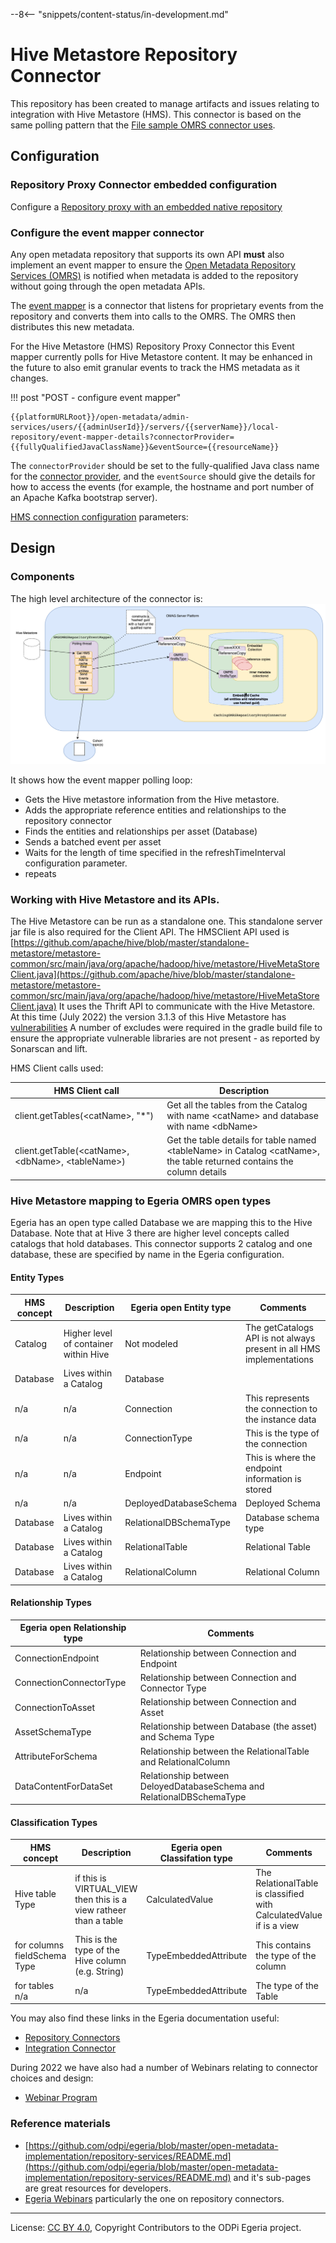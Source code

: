 <!-- SPDX-License-Identifier: CC-BY-4.0 -->
<!-- Copyright Contributors to the Egeria project. -->


--8<-- "snippets/content-status/in-development.md"

# Hive Metastore Repository Connector

This repository has been created to manage artifacts and issues relating to integration with Hive Metastore (HMS).
This connector is based on the same polling pattern that the [File sample OMRS connector uses](https://github.com/odpi/egeria-connector-repository-file-sample).


##  Configuration

### Repository Proxy Connector embedded configuration

Configure a [Repository proxy with an embedded native repository](/connectors/repository/repository-proxy-embedded-repository.md)

### Configure the event mapper connector

Any open metadata repository that supports its own API **must** also implement an event mapper to ensure the [Open Metadata Repository Services (OMRS)](/services/omrs) is notified when metadata is added to the repository without going through the open metadata APIs.

The [event mapper](/concepts/event-mapper-connector) is a connector that listens for proprietary events from the repository and converts them into calls to the OMRS. The OMRS then distributes this new metadata.

For the Hive Metastore (HMS) Repository Proxy Connector this Event mapper currently polls for Hive Metastore content.
It may be enhanced in the future to also emit granular events to track the HMS metadata as it changes.


!!! post "POST - configure event mapper"
```
{{platformURLRoot}}/open-metadata/admin-services/users/{{adminUserId}}/servers/{{serverName}}/local-repository/event-mapper-details?connectorProvider={{fullyQualifiedJavaClassName}}&eventSource={{resourceName}}
```

The `connectorProvider` should be set to the fully-qualified Java class name for the [connector provider](/concepts/connector-provider), and the `eventSource` should give the details for how to access the events (for example, the hostname and port number of an Apache Kafka bootstrap server).

 [HMS connection configuration](HMS%20Connector%20config.drawio.svg) parameters:


## Design

### Components
The high level architecture of the connector is:
![Caching Repository proxy components](HMS%20Connector.drawio.png)

It shows how the event mapper polling loop:

- Gets the Hive metastore information from the Hive metastore.
- Adds the appropriate reference entities and relationships to the repository connector
- Finds the entities and relationships per asset (Database)
- Sends a batched event per asset
- Waits for the length of time specified in the refreshTimeInterval configuration parameter.
- repeats

### Working with Hive Metastore and its APIs.

The Hive Metastore can be run as a standalone one. This standalone server jar file is also required for the Client
API. The HMSClient API used is
[https://github.com/apache/hive/blob/master/standalone-metastore/metastore-common/src/main/java/org/apache/hadoop/hive/metastore/HiveMetaStoreClient.java](https://github.com/apache/hive/blob/master/standalone-metastore/metastore-common/src/main/java/org/apache/hadoop/hive/metastore/HiveMetaStoreClient.java)
It uses the Thrift API to communicate with the Hive Metastore.
At this time (July 2022) the version 3.1.3 of this Hive Metastore has [vulnerabilities](https://mvnrepository.com/artifact/org.apache.hive/hive-standalone-metastore/3.1.3)
A number of excludes were required in the gradle build file to ensure the appropriate vulnerable libraries are not present - as reported by Sonarscan and lift.

HMS Client calls used:


| HMS Client call                                        | Description                                                                                                                         |
|--------------------------------------------------------|-------------------------------------------------------------------------------------------------------------------------------------|
| client.getTables(&lt;catName&gt;,  "*")          | Get all the tables from the Catalog with name &lt;catName&gt; and database with name &lt;dbName&gt;                                 |
| client.getTable(&lt;catName&gt;, &lt;dbName&gt;, &lt;tableName&gt;) | Get the table details for table named &lt;tableName&gt; in Catalog &lt;catName&gt;, the table returned contains the column details |


### Hive Metastore mapping to Egeria OMRS open types


Egeria has an open type called Database we are mapping this to the Hive Database. Note that at Hive 3 there are
higher level concepts called catalogs that hold databases. This connector supports 2 catalog and one database,
these are specified by name in the Egeria configuration.

#### Entity Types

| HMS concept | Description                           | Egeria open Entity type | Comments                                                                 |
|-------------|---------------------------------------|-------------------------|--------------------------------------------------------------------------|
| Catalog     | Higher level of container within Hive | Not modeled             | The getCatalogs API is not always present in all HMS implementations     |
| Database    | Lives within a Catalog                | Database                |                                                                          |
| n/a         | n/a                                   | Connection              | This represents the connection to the instance data                      |
| n/a         | n/a                                   | ConnectionType          | This is the type of the connection                                       |
| n/a         | n/a                                   | Endpoint                | This is where the endpoint information is stored                         |
| n/a         | n/a                                   | DeployedDatabaseSchema  | Deployed Schema                                                          |
| Database    | Lives within a Catalog                | RelationalDBSchemaType  | Database schema type                                                     |
| Database    | Lives within a Catalog                | RelationalTable         | Relational Table                                                         |
| Database    | Lives within a Catalog                | RelationalColumn        | Relational Column                                                        |

#### Relationship Types

| Egeria open Relationship type | Comments                                                                |
|-------------------------------|-------------------------------------------------------------------------|
| ConnectionEndpoint            | Relationship between Connection and Endpoint                            |
| ConnectionConnectorType       | Relationship between Connection and Connector Type                      |
| ConnectionToAsset             | Relationship between Connection and Asset                               |
| AssetSchemaType               | Relationship between Database (the asset) and Schema Type               |
| AttributeForSchema            | Relationship between the RelationalTable and RelationalColumn           |
| DataContentForDataSet         | Relationship between DeloyedDatabaseSchema and RelationalDBSchemaType   |

#### Classification Types

| HMS concept                  | Description                                                      | Egeria open Classifation type | Comments                                                            |
|------------------------------|------------------------------------------------------------------|-------------------------------|---------------------------------------------------------------------|
| Hive table Type              | if this is VIRTUAL_VIEW then this is a view ratheer than a table | CalculatedValue               | The RelationalTable is classified with CalculatedValue if is a view |
| for columns fieldSchema Type | This is the type of the Hive column (e.g. String)                | TypeEmbeddedAttribute         | This contains the type of the column                                |
| for tables n/a               | n/a                                                              | TypeEmbeddedAttribute         | The type of the Table                                               |



You may also find these links in the Egeria documentation useful:

* [Repository Connectors](https://egeria-project.org/concepts/repository-connector/)
* [Integration Connector](http://egeria-project.org/concepts/integration-connector/)

During 2022 we have also had a number of Webinars relating to connector choices and design:

* [Webinar Program](https://egeria-project.org/education/webinar-program/overview/)


### Reference materials

* [https://github.com/odpi/egeria/blob/master/open-metadata-implementation/repository-services/README.md](https://github.com/odpi/egeria/blob/master/open-metadata-implementation/repository-services/README.md)
  and it's sub-pages are great resources for developers.
* [Egeria Webinars](https://wiki.lfaidata.foundation/display/EG/Egeria+Webinar+program) particularly the one on repository connectors.


----

License: [CC BY 4.0](https://creativecommons.org/licenses/by/4.0/),
Copyright Contributors to the ODPi Egeria project.


